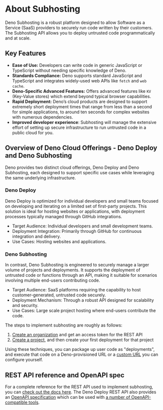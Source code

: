 # About Subhosting

Deno Subhosting is a robust platform designed to allow Software as a Service
(SaaS) providers to securely run code written by their customers. The Subhosting
API allows you to deploy untrusted code programmatically and at scale.

## Key Features

- **Ease of Use:** Developers can write code in generic JavaScript or TypeScript
  without needing specific knowledge of Deno.
- **Standards Compliance:** Deno supports standard JavaScript and TypeScript and
  integrates widely-used web APIs like `fetch` and `web cache`.
- **Deno-Specific Advanced Features:** Offers advanced features like `KV`
  (Key-Value stores) which extend beyond typical browser capabilities.
- **Rapid Deployment:** Deno’s cloud products are designed to support extremely
  short deployment times that range from less than a second for simple
  applications, to around ten seconds for complex websites with numerous
  dependencies.
- **Improved developer experience**: Subhosting will manage the extensive effort
  of setting up secure infrastructure to run untrusted code in a public cloud
  for you.

## Overview of Deno Cloud Offerings - Deno Deploy and Deno Subhosting

Deno provides two distinct cloud offerings, Deno Deploy and Deno Subhosting,
each designed to support specific use cases while leveraging the same underlying
infrastructure.

### Deno Deploy

Deno Deploy is optimized for individual developers and small teams focused on
developing and iterating on a limited set of first-party projects. This solution
is ideal for hosting websites or applications, with deployment processes
typically managed through GitHub integrations.

- Target Audience: Individual developers and small development teams.
- Deployment Integration: Primarily through GitHub for continuous integration
  and delivery.
- Use Cases: Hosting websites and applications.

### Deno Subhosting

In contrast, Deno Subhosting is engineered to securely manage a larger volume of
projects and deployments. It supports the deployment of untrusted code or
functions through an API, making it suitable for scenarios involving multiple
end-users contributing code.

- Target Audience: SaaS platforms requiring the capability to host
  customer-generated, untrusted code securely.
- Deployment Mechanism: Through a robust API designed for scalability and
  security.
- Use Cases: Large scale project hosting where end-users contribute the code.

The steps to implement subhosting are roughly as follows:

1. [Create an organization](./quick_start.md) and get an access token for the
   REST API
1. [Create a project](./planning_your_implementation.md), and then create your
   first deployment for that project

Using these techniques, you can package up user code as "deployments", and
execute that code on a Deno-provisioned URL or a [custom URL](./subhosting#custom-domains) you can configure
yourself.

## REST API reference and OpenAPI spec

For a complete reference for the REST API used to implement subhosting, you can
[check out the docs here](https://apidocs.deno.com). The Deno Deploy REST API
also provides an [OpenAPI specification](https://api.deno.com/v1/openapi.json)
which can be used with
[a number of OpenAPI-compatible tools](https://openapi.tools/).
